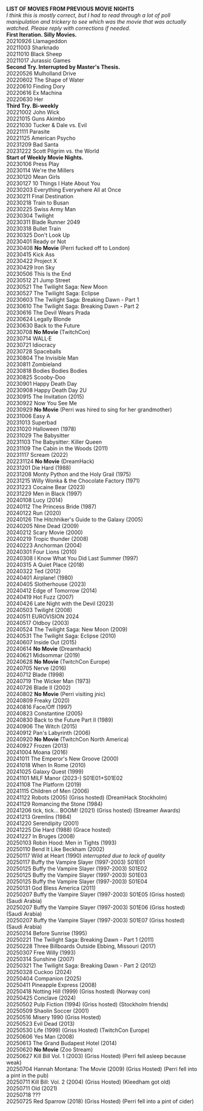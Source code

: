 **LIST OF MOVIES FROM PREVIOUS MOVIE NIGHTS** \
*I think this is mostly correct, but I had to read through a lot of poll manipulation and trickery to see which was the movie that was actually watched. Please reply with corrections if needed.* \
**First Iteration. Silly Movies.** \
20210926 Llamageddon \
20211003 Sharknado \
20211010 Black Sheep \
20211017 Jurassic Games \
**Second Try. Interrupted by Master's Thesis.** \
20220526 Mulholland Drive \
20220602 The Shape of Water \
20220610 Finding Dory \
20220616 Ex Machina \
20220630 Her \
**Third Try. Bi-weekly** \
20221002 John Wick \
20221015 Guns Akimbo \
20221030 Tucker & Dale vs. Evil \
20221111 Parasite \
20221125 American Psycho \
20231209 Bad Santa \
20231222 Scott Pilgrim vs. the World  \
**Start of Weekly Movie Nights.** \
20230106 Press Play \
20230114 We're the Millers \
20230120 Mean Girls \
20230127 10 Things I Hate About You \
20230203 Everything Everywhere All at Once \
20230211 Final Destination \
20230218 Train to Busan \
20230225 Swiss Army Man \
20230304 Twilight \
20230311 Blade Runner 2049 \
20230318 Bullet Train \
20230325 Don't Look Up \
20230401 Ready or Not \
20230408 **No Movie** (Perri fucked off to London) \
20230415 Kick Ass \
20230422 Project X \
20230429 Iron Sky \
20230506 This Is the End \
20230512 21 Jump Street \
20230521 The Twilight Saga: New Moon \
20230527 The Twilight Saga: Eclipse \
20230603 The Twilight Saga: Breaking Dawn - Part 1 \
20230610 The Twilight Saga: Breaking Dawn - Part 2  \
20230616 The Devil Wears Prada \
20230624 Legally Blonde \
20230630 Back to the Future \
20230708 **No Movie** (TwitchCon) \
20230714 WALL·E  \
20230721 Idiocracy \
20230728 Spaceballs \
20230804 The Invisible Man \
20230811 Zombieland \
20230818 Bodies Bodies Bodies \
20230825 Scooby-Doo \
20230901 Happy Death Day \
20230908 Happy Death Day 2U \
20230915 The Invitation (2015) \
20230922 Now You See Me \
20230929 **No Movie** (Perri was hired to sing for her grandmother) \
20231006 Easy A \
20231013 Superbad \
20231020 Halloween (1978) \
20231029 The Babysitter \
20231103 The Babysitter: Killer Queen \
20231109 The Cabin in the Woods (2011) \
20231117 Scream (2022) \
202231124 **No  Movie** (DreamHack) \
20231201 Die Hard (1988) \
20231208 Monty Python and the Holy Grail (1975) \
20231215 Willy Wonka & the Chocolate Factory (1971) \
20231223 Cocaine Bear (2023) \
20231229 Men in Black (1997) \
20240108 Lucy (2014) \
20240112 The Princess Bride (1987) \
20240122 Run (2020) \
20240126 The Hitchhiker's Guide to the Galaxy (2005) \
20240205 Nine Dead (2009) \
20240212 Scary Movie (2000) \
20240219 Tropic thunder (2008) \
20240223 Anchorman (2004) \
20240301 Four Lions (2010) \
20240308 I Know What You Did Last Summer (1997) \
20240315 A Quiet Place (2018) \
20240322 Ted (2012) \
20240401 Airplane! (1980) \
20240405 Slotherhouse (2023) \
20240412 Edge of Tomorrow (2014) \
20240419 Hot Fuzz (2007) \
20240426 Late Night with the Devil (2023) \
20240503 Twilight (2008) \
20240511 EUROVISION 2024 \
20240517 Oldboy (2003) \
20240524 The Twilight Saga: New Moon (2009) \
20240531 The Twilight Saga: Eclipse (2010) \
20240607 Inside Out (2015) \
20240614 **No Movie** (Dreamhack) \
20240621 Midsommar (2019) \
20240628 **No Movie** (TwitchCon Europe) \
20240705 Nerve (2016) \
20240712 Blade (1998) \
20240719 The Wicker Man (1973) \
20240726 Blade II (2002) \
20240802 **No Movie** (Perri visiting jnic) \
20240809 Freaky (2020) \
20240816 Face/Off (1997) \
20240823 Constantine (2005) \
20240830 Back to the Future Part II (1989) \
20240906 The Witch (2015) \
20240912 Pan's Labyrinth (2006) \
20240920 **No Movie** (TwitchCon North America) \
20240927 Frozen (2013) \
20241004 Moana (2016) \
20241011 The Emperor's New Groove (2000) \
20241018 When In Rome (2010) \
20241025 Galaxy Quest (1999) \
20241101 MILF Manor (2023-) S01E01+S01E02 \
20241108 The Platform (2019) \
20241115 Children of Men (2006) \
20241122 Robots (2005) (Griss hosted) (DreamHack Stockholm) \
20241129 Romancing the Stone (1984) \
20241206 tick, tick... BOOM! (2021) (Griss hosted) (Streamer Awards) \
20241213 Gremlins (1984) \
20241220 Serendipity (2001) \
20241225 Die Hard (1988) (Grace hosted) \
20241227 In Bruges (2008) \
20250103 Robin Hood: Men in Tights (1993) \
20250110 Bend It Like Beckham (2002) \
20250117 Wild at Heart (1990) *interrupted due to lack of quality* \
20250117 Buffy the Vampire Slayer (1997-2003) S01E01 \
20250125 Buffy the Vampire Slayer (1997-2003) S01E02 \
20250125 Buffy the Vampire Slayer (1997-2003) S01E03 \
20250125 Buffy the Vampire Slayer (1997-2003) S01E04 \
20250131 God Bless America (2011) \
20250207 Buffy the Vampire Slayer (1997-2003) S01E05 (Griss hosted) (Saudi Arabia) \
20250207 Buffy the Vampire Slayer (1997-2003) S01E06 (Griss hosted) (Saudi Arabia) \
20250207 Buffy the Vampire Slayer (1997-2003) S01E07 (Griss hosted) (Saudi Arabia) \
20250214 Before Sunrise (1995) \
20250221 The Twilight Saga: Breaking Dawn - Part 1 (2011) \
20250228 Three Billboards Outside Ebbing, Missouri (2017) \
20250307 Free Willy (1993) \
20250314 Sunshine (2007) \
20250321 The Twilight Saga: Breaking Dawn - Part 2 (2012) \
20250328 Cuckoo (2024) \
20250404 Companion (2025) \
20250411 Pineapple Express (2008) \
20250418 Notting Hill (1999) (Griss hosted) (Norway con) \
20250425 Conclave (2024) \
20250502 Pulp Fiction (1994) (Griss hosted) (Stockholm friends) \
20250509 Shaolin Soccer (2001) \
20250516 Misery 1990 (Griss Hosted) \
20250523 Evil Dead (2013) \
20250530 Life (1999) (Griss Hosted) (TwitchCon Europe) \
20250606 Yes Man (2008) \
20250613 The Grand Budapest Hotel (2014) \
20250620 **No Movie** (Zoo Stream) \
20250627 Kill Bill Vol. 1 (2003) (Griss Hosted) (Perri fell asleep because weak) \
20250704 Hannah Montana: The Movie (2009) (Griss Hosted) (Perri fell into a pint in the pub) \
20250711 Kill Bill: Vol. 2 (2004) (Griss Hosted) (Kleedham got old) \
20250711 Old (2021) \
20250718 ??? \
20250725 Red Sparrow (2018) (Griss Hosted) (Perri fell into a pint of cider)
